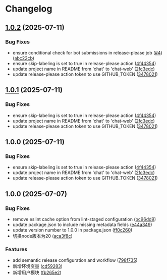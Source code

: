 # Changelog

## [1.0.2](https://github.com/pm1017/chat-web/compare/v1.0.1...v1.0.2) (2025-07-11)


### Bug Fixes

* ensure conditional check for bot submissions in release-please job ([#4](https://github.com/pm1017/chat-web/issues/4)) ([abc22cb](https://github.com/pm1017/chat-web/commit/abc22cbc1663e104880ad8de856c99cbcebb98ff))
* ensure skip-labeling is set to true in release-please action ([4f44354](https://github.com/pm1017/chat-web/commit/4f4435451ba73d2278d9c00baee2e936e0091725))
* update project name in README from 'chat' to 'chat-web' ([2fc3edc](https://github.com/pm1017/chat-web/commit/2fc3edc7a18a9249a4edff3efe5bf93dd10208bd))
* update release-please action token to use GITHUB_TOKEN ([3478021](https://github.com/pm1017/chat-web/commit/34780216a888dc9ab4376cd770f2ba5625ef4cd4))

## [1.0.1](https://github.com/pm1017/chat-web/compare/v1.0.0...v1.0.1) (2025-07-11)


### Bug Fixes

* ensure skip-labeling is set to true in release-please action ([4f44354](https://github.com/pm1017/chat-web/commit/4f4435451ba73d2278d9c00baee2e936e0091725))
* update project name in README from 'chat' to 'chat-web' ([2fc3edc](https://github.com/pm1017/chat-web/commit/2fc3edc7a18a9249a4edff3efe5bf93dd10208bd))
* update release-please action token to use GITHUB_TOKEN ([3478021](https://github.com/pm1017/chat-web/commit/34780216a888dc9ab4376cd770f2ba5625ef4cd4))

## 1.0.0 (2025-07-11)


### Bug Fixes

* ensure skip-labeling is set to true in release-please action ([4f44354](https://github.com/pm1017/chat-web/commit/4f4435451ba73d2278d9c00baee2e936e0091725))
* update project name in README from 'chat' to 'chat-web' ([2fc3edc](https://github.com/pm1017/chat-web/commit/2fc3edc7a18a9249a4edff3efe5bf93dd10208bd))
* update release-please action token to use GITHUB_TOKEN ([3478021](https://github.com/pm1017/chat-web/commit/34780216a888dc9ab4376cd770f2ba5625ef4cd4))

## 1.0.0 (2025-07-07)


### Bug Fixes

* remove eslint cache option from lint-staged configuration ([bc96dd9](https://github.com/pm1017/chat/commit/bc96dd9ab627859bcb15a7ad1d232de3b2bbae2a))
* update package.json to include missing metadata fields ([e44a349](https://github.com/pm1017/chat/commit/e44a349763b13603a062f8a70c9c58f4d1d5473b))
* update version number to 1.0.0 in package.json ([ff0c260](https://github.com/pm1017/chat/commit/ff0c260a1f1231228f86148aa72ba17c88c7b961))
* 切换node版本为20 ([aca3f8c](https://github.com/pm1017/chat/commit/aca3f8c9d43f85e61b8629ee9e419962b97b0796))


### Features

* add semantic release configuration and workflow ([798f735](https://github.com/pm1017/chat/commit/798f7353d8d59894633ccfb36db9047aa2353900))
* 新增环境变量 ([cd59283](https://github.com/pm1017/chat/commit/cd59283a82fb9238a4e7999766ffd051b06e84e0))
* 新增用户模块 ([fb265e2](https://github.com/pm1017/chat/commit/fb265e2ee133ed2fa2b935689e1203fdd4f45c6e))
